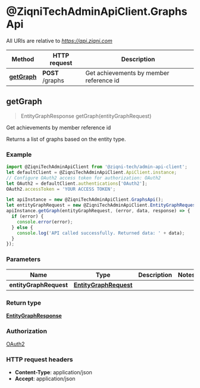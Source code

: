 # @ZiqniTechAdminApiClient.GraphsApi

All URIs are relative to *https://api.ziqni.com*

Method | HTTP request | Description
------------- | ------------- | -------------
[**getGraph**](GraphsApi.md#getGraph) | **POST** /graphs | Get achievements by member reference id



## getGraph

> EntityGraphResponse getGraph(entityGraphRequest)

Get achievements by member reference id

Returns a list of graphs based on the entity type.

### Example

```javascript
import @ZiqniTechAdminApiClient from '@ziqni-tech/admin-api-client';
let defaultClient = @ZiqniTechAdminApiClient.ApiClient.instance;
// Configure OAuth2 access token for authorization: OAuth2
let OAuth2 = defaultClient.authentications['OAuth2'];
OAuth2.accessToken = 'YOUR ACCESS TOKEN';

let apiInstance = new @ZiqniTechAdminApiClient.GraphsApi();
let entityGraphRequest = new @ZiqniTechAdminApiClient.EntityGraphRequest(); // EntityGraphRequest | 
apiInstance.getGraph(entityGraphRequest, (error, data, response) => {
  if (error) {
    console.error(error);
  } else {
    console.log('API called successfully. Returned data: ' + data);
  }
});
```

### Parameters


Name | Type | Description  | Notes
------------- | ------------- | ------------- | -------------
 **entityGraphRequest** | [**EntityGraphRequest**](EntityGraphRequest.md)|  | 

### Return type

[**EntityGraphResponse**](EntityGraphResponse.md)

### Authorization

[OAuth2](../README.md#OAuth2)

### HTTP request headers

- **Content-Type**: application/json
- **Accept**: application/json

